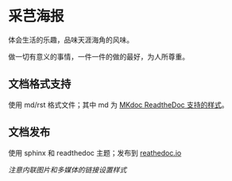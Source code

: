 采芑海报
=======================================================================

体会生活的乐趣，品味天涯海角的风味。

做一切有意义的事情，一件一件的做的最好，为人所尊重。

## 文档格式支持

使用 md/rst 格式文件；其中 md 为 [MKdoc ReadtheDoc 支持的样式](https://markdown-docs-zh.readthedocs.io/zh_CN/latest/ )。

## 文档发布

使用 sphinx 和 readthedoc 主题；发布到 [reathedoc.io](https://queensroad.readthedocs.io/zh_CN/latest/)


*注意内联图片和多媒体的链接设置样式*
